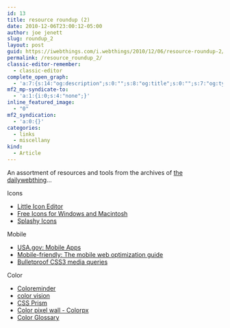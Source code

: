 ```yaml
---
id: 13
title: resource roundup (2)
date: 2010-12-06T23:00:12-05:00
author: joe jenett
slug: roundup_2
layout: post
guid: https://iwebthings.com/i.webthings/2010/12/06/resource-roundup-2/
permalink: /resource_roundup_2/
classic-editor-remember:
  - classic-editor
complete_open_graph:
  - 'a:7:{s:14:"og:description";s:0:"";s:8:"og:title";s:0:"";s:7:"og:type";s:0:"";s:12:"twitter:card";s:7:"summary";s:15:"twitter:creator";s:0:"";s:19:"twitter:description";s:0:"";s:8:"og:image";s:0:"";}'
mf2_mp-syndicate-to:
  - 'a:1:{i:0;s:4:"none";}'
inline_featured_image:
  - "0"
mf2_syndication:
  - 'a:0:{}'
categories:
  - links
  - miscellany
kind:
  - Article
---
```

  <p>An assortment of resources and tools from the archives of <a href="http://dailywebthing.com/linkport/">the dailywebthing</a>...</p>
  Icons
  <ul>
  <li><a href="http://ngin.de/icon-editor/">Little Icon Editor</a></li>
  <li><a href="http://pc.de/icons/">Free Icons for Windows and Macintosh</a></li>
  <li><a href="http://splashyfish.com/icons/">Splashy Icons</a></li>
  </ul>
  Mobile
  <ul>
  <li><a href="http://apps.usa.gov/">USA.gov: Mobile Apps</a></li>
  <li><a href="http://dev.opera.com/articles/view/the-mobile-web-optimization-guide/">Mobile-friendly: The mobile web optimization guide</a></li>
  <li><a href="http://www.vcarrer.com/2010/07/bulletproof-css3-media-queries.html">Bulletproof CSS3 media queries</a></li>
  </ul>
  Color
  <ul>
  <li><a href="http://coloreminder.com/">Coloreminder</a></li>
  <li><a href="http://www.handprint.com/LS/CVS/color.html">color vision</a></li>
  <li><a href="http://cssprism.com/">CSS Prism</a></li>
  <li><a href="http://colorpx.com/">Color pixel wall - Colorpx</a></li>
  <li><a href="http://hilbert.people.uic.edu/Glossary.html">Color Glossary</a></li>
  </ul>
